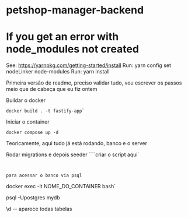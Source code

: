 # petshop-manager-backend

# If you get an error with node_modules not created

See: <https://yarnpkg.com/getting-started/install>
Run: yarn config set nodeLinker node-modules
Run: yarn install

Primeira versão de readme, preciso validar tudo, vou escrever os passos meio que de cabeça que eu fiz ontem

Buildar o docker

````
docker build . -t fastify-app`
````

Iniciar o container
````
docker compose up -d
````

Teoricamente, aqui tudo já está rodando, banco e o server

Rodar migrations e depois seeder
````criar o script aqui`
````


para acessar o banco via psql
`````
docker exec -it NOME_DO_CONTAINER bash`

psql -Upostgres mydb

\d -- aparece todas tabelas
`````


